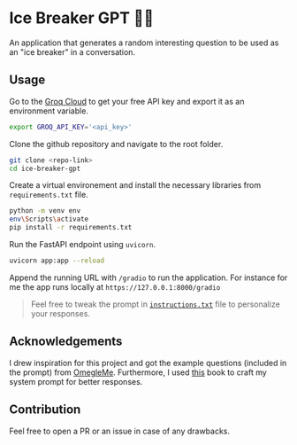 # Ice Breaker GPT 🧊🔨

An application that generates a random interesting question to be used as an "ice breaker" in a conversation.

## Usage

Go to the [Groq Cloud](https://console.groq.com/) to get your free API key and export it as an environment variable.

```bash
export GROQ_API_KEY='<api_key>'
```

Clone the github repository and navigate to the root folder.

```bash
git clone <repo-link>
cd ice-breaker-gpt
```

Create a virtual environement and install the necessary libraries from `requirements.txt` file.

```bash
python -m venv env
env\Scripts\activate
pip install -r requirements.txt
```

Run the FastAPI endpoint using `uvicorn`.

```bash
uvicorn app:app --reload
```

Append the running URL with `/gradio` to run the application. For instance for me the app runs locally at `https://127.0.0.1:8000/gradio`

> Feel free to tweak the prompt in [`instructions.txt`](./instructions.txt) file to personalize your responses.

## Acknowledgements

I drew inspiration for this project and got the example questions (included in the prompt) from [OmegleMe](https://omegleapp.me/). Furthermore, I used [this](https://lib.scu.edu.cn/genai/static/wenjian/The%20Art%20of%20Asking%20ChatGPT%20for%20High-Quality%20Answers--Ibrahim_John.pdf) book to craft my system prompt for better responses.

## Contribution

Feel free to open a PR or an issue in case of any drawbacks.
